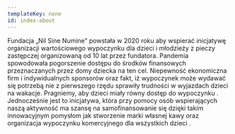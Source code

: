 ```yaml
---
templateKey: none
id: index-about
---
```

  Fundacja „Nil Sine Numine” powstała w 2020 roku aby wspierać inicjatywę organizacji wartościowego wypoczynku dla dzieci i młodzieży z pieczy zastępczej organizowaną od 10 lat przez fundatora. Pandemia spowodowała pogorszenie dostępu do środków finansowych przeznaczanych przez  domy dziecka na ten cel. Niepewność ekonomiczna firm i indywidualnych sponsorów oraz fakt, iż wypoczynek może wydawać się potrzebą nie z pierwszego rzędu sprawiły trudności w wyjazdach dzieci na wakacje. Pragniemy, aby dzieci miały równy dostęp do wypoczynku . Jednocześnie jest to inicjatywa, która przy pomocy osób wspierających naszą aktywność ma szansę na samofinansowanie się dzięki takim innowacyjnym pomysłom jak stworzenie marki własnej kawy oraz organizacja wypoczynku komercyjnego dla wszystkich dzieci .